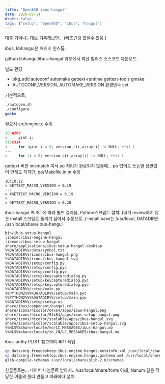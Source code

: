 ```yaml
---
title: "OpenBSD ibus-hangul"
date: 2020-08-14
draft: false
tags: ["setup", "OpenBSD", "ibus", "hangul"]
---
```

대충 기억나는대로 기록해보면... (빠뜨린것 있을수 있음.)

ibus, libhangul은 패키지 인스톨.

github libhangul/ibus-hangul 리포에서 최신 릴리스 소스코드 다운로드.

빌드 환경
* pkg_add autoconf automake gettext-runtime gettext-tools gmake
* AUTOCONF_VERSION, AUTOMAKE_VERSION 환경변수 set.

기본적으로,
```bash
./autogen.sh
./configure
gmake
```

필요시 src/engine.c 수정
```c
288a289
>     gint i;
313c314
<     for (gint i = 0; version_str_array[i] != NULL; ++i) {
---
>     for (i = 0; version_str_array[i] != NULL; ++i) {
```

gettext 버전 mismatch 여서 po 처리가 완료되지 않을때... po 없어도 쓰는덴 상관없어 안해도 되지만, po/Makefile.in.in 수정
```make
10c10,12
< GETTEXT_MACRO_VERSION = 0.19
---
> #GETTEXT_MACRO_VERSION = 0.19
> 
> GETTEXT_MACRO_VERSION = 0.20
```

ibus-hangul PLIST에 따라 빌드 결과물, Python스크립트 설치. (내가 review하지 않은 install 스크립트 돌리기 싫어서 수동으로..) install base는 /usr/local, DATADIR은 /usr/local/share/ibus-hangul 
```
bin/ibus-setup-hangul
libexec/ibus-engine-hangul
libexec/ibus-setup-hangul
share/applications/ibus-setup-hangul.desktop
%%DATADIR%%/data/symbol.txt
%%DATADIR%%/icons/ibus-hangul.png
%%DATADIR%%/icons/ibus-hangul.svg
%%DATADIR%%/setup/config.py
%%DATADIR%%/setup/config.pyc
%%DATADIR%%/setup/config.pyo
%%DATADIR%%/setup/keycapturedialog.py
%%DATADIR%%/setup/keycapturedialog.pyc
%%DATADIR%%/setup/keycapturedialog.pyo
%%DATADIR%%/setup/main.py
%%PYTHON2%%%%DATADIR%%/setup/main.pyc
%%PYTHON2%%%%DATADIR%%/setup/main.pyo
%%DATADIR%%/setup/setup.ui
share/ibus/component/hangul.xml
share/icons/hicolor/64x64/apps/ibus-hangul.png
share/icons/hicolor/64x64/apps/ibus-setup-hangul.png
share/icons/hicolor/scalable/apps/ibus-hangul.svg
share/icons/hicolor/scalable/apps/ibus-setup-hangul.svg
%%NLS%%share/locale/ko/LC_MESSAGES/ibus-hangul.mo
%%NLS%%share/locale/zh_CN/LC_MESSAGES/ibus-hangul.mo
```

ibus-anthy PLIST 참고하여 추가 작업.
```bash
cp data/org.freedesktop.ibus.engine.hangul.metainfo.xml /usr/local/share/metainfo/ 
cp data/org.freedesktop.ibus.engine.hangul.gschema.xml /usr/local/share/glib-2.0/schemas/
glib-compile-schemas /usr/local/share/glib-2.0/schemas
```

한글폰트는... 네이버 나눔폰트 받아서..
/usr/local/share/fonts 아래, Nanum 같은 적당한 이름의 폴더 만들고 아래에다 설치.
